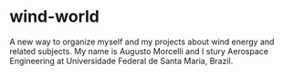 # wind-world
A new way to organize myself and my projects about wind energy and related subjects. 
My name is Augusto Morcelli and I stury Aerospace Engineering at Universidade Federal de Santa Maria, Brazil.
